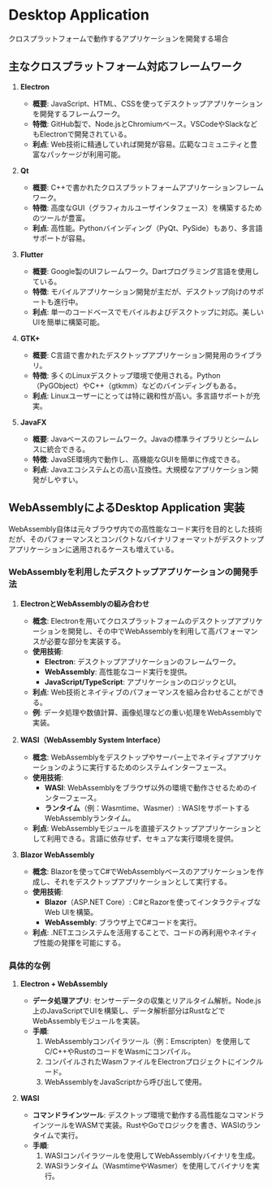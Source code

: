 # Desktop Application

クロスプラットフォームで動作するアプリケーションを開発する場合

## 主なクロスプラットフォーム対応フレームワーク

1. **Electron**
   - **概要**: JavaScript、HTML、CSSを使ってデスクトップアプリケーションを開発するフレームワーク。
   - **特徴**: GitHub製で、Node.jsとChromiumベース。VSCodeやSlackなどもElectronで開発されている。
   - **利点**: Web技術に精通していれば開発が容易。広範なコミュニティと豊富なパッケージが利用可能。

2. **Qt**
   - **概要**: C++で書かれたクロスプラットフォームアプリケーションフレームワーク。
   - **特徴**: 高度なGUI（グラフィカルユーザインタフェース）を構築するためのツールが豊富。
   - **利点**: 高性能。Pythonバインディング（PyQt、PySide）もあり、多言語サポートが容易。

3. **Flutter**
   - **概要**: Google製のUIフレームワーク。Dartプログラミング言語を使用している。
   - **特徴**: モバイルアプリケーション開発が主だが、デスクトップ向けのサポートも進行中。
   - **利点**: 単一のコードベースでモバイルおよびデスクトップに対応。美しいUIを簡単に構築可能。

4. **GTK+**
   - **概要**: C言語で書かれたデスクトップアプリケーション開発用のライブラリ。
   - **特徴**: 多くのLinuxデスクトップ環境で使用される。Python（PyGObject）やC++（gtkmm）などのバインディングもある。
   - **利点**: Linuxユーザーにとっては特に親和性が高い。多言語サポートが充実。

5. **JavaFX**
   - **概要**: Javaベースのフレームワーク。Javaの標準ライブラリとシームレスに統合できる。
   - **特徴**: JavaSE環境内で動作し、高機能なGUIを簡単に作成できる。
   - **利点**: Javaエコシステムとの高い互換性。大規模なアプリケーション開発がしやすい。

## WebAssemblyによるDesktop Application 実装

WebAssembly自体は元々ブラウザ内での高性能なコード実行を目的とした技術だが、そのパフォーマンスとコンパクトなバイナリフォーマットがデスクトップアプリケーションに適用されるケースも増えている。

### WebAssemblyを利用したデスクトップアプリケーションの開発手法

1. **ElectronとWebAssemblyの組み合わせ**
   - **概念**: Electronを用いてクロスプラットフォームのデスクトップアプリケーションを開発し、その中でWebAssemblyを利用して高パフォーマンスが必要な部分を実装する。
   - **使用技術**:
      - **Electron**: デスクトップアプリケーションのフレームワーク。
      - **WebAssembly**: 高性能なコード実行を提供。
      - **JavaScript/TypeScript**: アプリケーションのロジックとUI。
   - **利点**: Web技術とネイティブのパフォーマンスを組み合わせることができる。
   - **例**: データ処理や数値計算、画像処理などの重い処理をWebAssemblyで実装。

2. **WASI（WebAssembly System Interface）**
   - **概念**: WebAssemblyをデスクトップやサーバー上でネイティブアプリケーションのように実行するためのシステムインターフェース。
   - **使用技術**:
      - **WASI**: WebAssemblyをブラウザ以外の環境で動作させるためのインターフェース。
      - **ランタイム**（例：Wasmtime、Wasmer）: WASIをサポートするWebAssemblyランタイム。
   - **利点**: WebAssemblyモジュールを直接デスクトップアプリケーションとして利用できる。言語に依存せず、セキュアな実行環境を提供。

3. **Blazor WebAssembly**
   - **概念**: Blazorを使ってC#でWebAssemblyベースのアプリケーションを作成し、それをデスクトップアプリケーションとして実行する。
   - **使用技術**:
      - **Blazor**（ASP.NET Core）: C#とRazorを使ってインタラクティブなWeb UIを構築。
      - **WebAssembly**: ブラウザ上でC#コードを実行。
   - **利点**: .NETエコシステムを活用することで、コードの再利用やネイティブ性能の発揮を可能にする。

### 具体的な例

1. **Electron + WebAssembly**
   - **データ処理アプリ**: センサーデータの収集とリアルタイム解析。Node.js上のJavaScriptでUIを構築し、データ解析部分はRustなどでWebAssemblyモジュールを実装。
   - **手順**:
      1. WebAssemblyコンパイラツール（例：Emscripten）を使用してC/C++やRustのコードをWasmにコンパイル。
      2. コンパイルされたWasmファイルをElectronプロジェクトにインクルード。
      3. WebAssemblyをJavaScriptから呼び出して使用。

2. **WASI**
   - **コマンドラインツール**: デスクトップ環境で動作する高性能なコマンドラインツールをWASMで実装。RustやGoでロジックを書き、WASIのランタイムで実行。
   - **手順**:
      1. WASIコンパイラツールを使用してWebAssemblyバイナリを生成。
      2. WASIランタイム（WasmtimeやWasmer）を使用してバイナリを実行。
